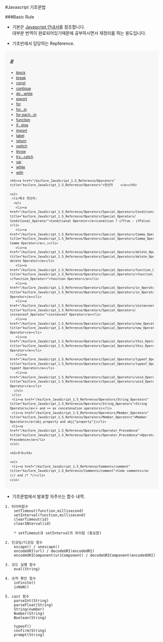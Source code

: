 #Javascript 기초문법

###Basic Rule

* 기본은 [Javascript 안내서](https://developer.mozilla.org/ko/docs/Web/JavaScript/Guide)를 참조합니다.   
대부분 번역이 완료되어있기때문에 공부하시면서 재정리를 하는 용도입니다. 

* 기초반에서 담당하는 Repference.

<div style="padding:10px 16px; font-size: 85%;line-height: 1.45;background-color: #f7f7f7;border-radius: 3px;">
	<h5><a href="/ko/Core_JavaScript_1.5_Reference/Statements" title="ko/Core_JavaScript_1.5_Reference/Statements">문</a></h5>
	<ul>
	 <li><a href="/ko/Core_JavaScript_1.5_Reference/Statements/block" title="ko/Core_JavaScript_1.5_Reference/Statements/block">block</a></li>
	 <li><a href="/ko/Core_JavaScript_1.5_Reference/Statements/break" title="ko/Core_JavaScript_1.5_Reference/Statements/break">break</a></li>
	 <li><a href="/ko/Core_JavaScript_1.5_Reference/Statements/const" title="ko/Core_JavaScript_1.5_Reference/Statements/const">const</a></li>
	 <li><a href="/ko/Core_JavaScript_1.5_Reference/Statements/continue" title="ko/Core_JavaScript_1.5_Reference/Statements/continue">continue</a></li>
	 <li><a href="/ko/Core_JavaScript_1.5_Reference/Statements/do...while" title="ko/Core_JavaScript_1.5_Reference/Statements/do...while">do...while</a></li>
	 <li><a href="/ko/Core_JavaScript_1.5_Reference/Statements/export" title="ko/Core_JavaScript_1.5_Reference/Statements/export">export</a></li>
	 <li><a href="/ko/Core_JavaScript_1.5_Reference/Statements/for" title="ko/Core_JavaScript_1.5_Reference/Statements/for">for</a></li>
	 <li><a href="/ko/Core_JavaScript_1.5_Reference/Statements/for...in" title="ko/Core_JavaScript_1.5_Reference/Statements/for...in">for...in</a></li>
	 <li><a href="/ko/Core_JavaScript_1.5_Reference/Statements/for_each...in" title="ko/Core_JavaScript_1.5_Reference/Statements/for_each...in">for each...in</a></li>
	 <li><a href="/ko/Core_JavaScript_1.5_Reference/Statements/function" title="ko/Core_JavaScript_1.5_Reference/Statements/function">function</a></li>
	 <li><a href="/ko/Core_JavaScript_1.5_Reference/Statements/if...else" title="ko/Core_JavaScript_1.5_Reference/Statements/if...else">if...else</a></li>
	 <li><a href="/ko/Core_JavaScript_1.5_Reference/Statements/import" title="ko/Core_JavaScript_1.5_Reference/Statements/import">import</a></li>
	 <li><a href="/ko/Core_JavaScript_1.5_Reference/Statements/label" title="ko/Core_JavaScript_1.5_Reference/Statements/label">label</a></li>
	 <li><a href="/ko/Core_JavaScript_1.5_Reference/Statements/return" title="ko/Core_JavaScript_1.5_Reference/Statements/return">return</a></li>
	 <li><a href="/ko/Core_JavaScript_1.5_Reference/Statements/switch" title="ko/Core_JavaScript_1.5_Reference/Statements/switch">switch</a></li>
	 <li><a href="/ko/Core_JavaScript_1.5_Reference/Statements/throw" title="ko/Core_JavaScript_1.5_Reference/Statements/throw">throw</a></li>
	 <li><a href="/ko/Core_JavaScript_1.5_Reference/Statements/try...catch" title="ko/Core_JavaScript_1.5_Reference/Statements/try...catch">try...catch</a></li>
	 <li><a href="/ko/Core_JavaScript_1.5_Reference/Statements/var" title="ko/Core_JavaScript_1.5_Reference/Statements/var">var</a></li>
	 <li><a href="/ko/Core_JavaScript_1.5_Reference/Statements/while" title="ko/Core_JavaScript_1.5_Reference/Statements/while">while</a></li>
	 <li><a href="/ko/Core_JavaScript_1.5_Reference/Statements/with" title="ko/Core_JavaScript_1.5_Reference/Statements/with">with</a></li>
	</ul>
	
	<h5><a href="/ko/Core_JavaScript_1.5_Reference/Operators" title="ko/Core_JavaScript_1.5_Reference/Operators">연산자	</a></h5>
	
	<ul>
	 <li>특수 연산자:
	  <ul>
	   <li><a href="/ko/Core_JavaScript_1.5_Reference/Operators/Special_Operators/Conditional_Operator" title="ko/Core_JavaScript_1.5_Reference/Operators/Special_Operators/	Conditional_Operator">Conditional Operator</a>(condition ? ifTrue : ifFalse)</li>
	   <li><a href="/ko/Core_JavaScript_1.5_Reference/Operators/Special_Operators/Comma_Operator" title="ko/Core_JavaScript_1.5_Reference/Operators/Special_Operators/Comma_Operator">	Comma Operator</a>(,)</li>
	   <li><a href="/ko/Core_JavaScript_1.5_Reference/Operators/Special_Operators/delete_Operator" title="ko/Core_JavaScript_1.5_Reference/Operators/Special_Operators/delete_Operator">	delete Operator</a></li>
	   <li><a href="/ko/Core_JavaScript_1.5_Reference/Operators/Special_Operators/function_Operator" title="ko/Core_JavaScript_1.5_Reference/Operators/Special_Operators/<function_Operator>	</function_Operator>">function Operator</a></li>
	   <li><a href="/ko/Core_JavaScript_1.5_Reference/Operators/Special_Operators/in_Operator" title="ko/Core_JavaScript_1.5_Reference/Operators/Special_Operators/in_Operator">in 	Operator</a></li>
	   <li><a href="/ko/Core_JavaScript_1.5_Reference/Operators/Special_Operators/instanceof_Operator" title="ko/Core_JavaScript_1.5_Reference/Operators/Special_Operators/	instanceof_Operator">instanceof Operator</a></li>
	   <li><a href="/ko/Core_JavaScript_1.5_Reference/Operators/Special_Operators/new_Operator" title="ko/Core_JavaScript_1.5_Reference/Operators/Special_Operators/new_Operator">new 	Operator</a></li>
	   <li><a href="/ko/Core_JavaScript_1.5_Reference/Operators/Special_Operators/this_Operator" title="ko/Core_JavaScript_1.5_Reference/Operators/Special_Operators/this_Operator">this 	Operator</a></li>
	   <li><a href="/ko/Core_JavaScript_1.5_Reference/Operators/Special_Operators/typeof_Operator" title="ko/Core_JavaScript_1.5_Reference/Operators/Special_Operators/typeof_Operator">	typeof Operator</a></li>
	   <li><a href="/ko/Core_JavaScript_1.5_Reference/Operators/Special_Operators/void_Operator" title="ko/Core_JavaScript_1.5_Reference/Operators/Special_Operators/void_Operator">void 	Operator</a></li>
	  </ul>
	 </li>
	 <li><a href="/ko/Core_JavaScript_1.5_Reference/Operators/String_Operators" title="ko/Core_JavaScript_1.5_Reference/Operators/String_Operators">String Operators</a>(+ and += as concatenation operators)</li>
	 <li><a href="/ko/Core_JavaScript_1.5_Reference/Operators/Member_Operators" title="ko/Core_JavaScript_1.5_Reference/Operators/Member_Operators">Member Operators</a>(obj.property and obj["property"])</li>
	 <li><a href="/ko/Core_JavaScript_1.5_Reference/Operators/Operator_Precedence" title="ko/Core_JavaScript_1.5_Reference/Operators/Operator_Precedence">Operator Precedence</a></li>
	</ul>
	
	<h5>주석</h5>
	
	<ul>
	 <li><a href="/ko/Core_JavaScript_1.5_Reference/Comments/comment" title="ko/Core_JavaScript_1.5_Reference/Comments/comment">Code comments</a>(// and /* */)</li>
	</ul>
</div>    

* 기초문법에서 발표할 자주쓰는 함수 내역.

```
1. 타이머함수 
	setTimeout(function,millisecond)
	setInterval(function,millisecond)
	clearTimeout(id)
	clearINterval(id)

	* setTimeout과 setInterval의 차이점 (중요함)

2. 인코딩/디코딩 함수
	escape() / unescape()
	encodeURI(url) / decodeURI(encodeURI)
	encodeURIComponent(uriComponent) / decodeURIComponent(encodedURI)

3. 코드 실행 함수
	eval(String)

4. 숫자 확인 함수
	isFinite()
	isNaN()

5. cast 함수
	parseInt(String)
	parseFloat(String)
	String(number)
	Number(String)
	Boolean(String)

	typeof()
	confirm(String)
	prompt(String)
```